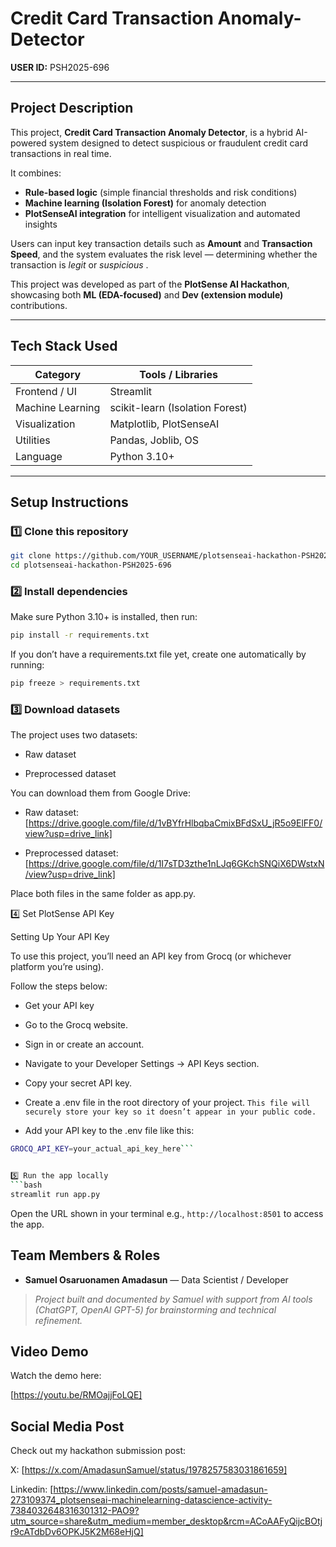 # Credit Card Transaction Anomaly-Detector

**USER ID:** PSH2025-696

---

## Project Description
This project, **Credit Card Transaction Anomaly Detector**, is a hybrid AI-powered system designed to detect suspicious or fraudulent credit card transactions in real time.

It combines:
- **Rule-based logic** (simple financial thresholds and risk conditions)
- **Machine learning (Isolation Forest)** for anomaly detection
- **PlotSenseAI integration** for intelligent visualization and automated insights

Users can input key transaction details such as **Amount** and **Transaction Speed**, and the system evaluates the risk level — determining whether the transaction is *legit* or *suspicious* .  

This project was developed as part of the **PlotSense AI Hackathon**, showcasing both **ML (EDA-focused)** and **Dev (extension module)** contributions.

---

## Tech Stack Used
| Category | Tools / Libraries |
|-----------|-------------------|
| Frontend / UI | Streamlit |
| Machine Learning | scikit-learn (Isolation Forest) |
| Visualization | Matplotlib, PlotSenseAI |
| Utilities | Pandas, Joblib, OS |
| Language | Python 3.10+ |

---

## Setup Instructions

### 1️⃣ Clone this repository
```bash
git clone https://github.com/YOUR_USERNAME/plotsenseai-hackathon-PSH2025-696.git
cd plotsenseai-hackathon-PSH2025-696
```
### 2️⃣ Install dependencies

Make sure Python 3.10+ is installed, then run:
```bash
pip install -r requirements.txt
```

If you don’t have a requirements.txt file yet, create one automatically by running:
```bash
pip freeze > requirements.txt
```

### 3️⃣ Download datasets

The project uses two datasets:

- Raw dataset

- Preprocessed dataset

You can download them from Google Drive:

- Raw dataset: [https://drive.google.com/file/d/1vBYfrHlbqbaCmixBFdSxU_jR5o9ElFF0/view?usp=drive_link]

- Preprocessed dataset: [https://drive.google.com/file/d/1I7sTD3zthe1nLJq6GKchSNQiX6DWstxN/view?usp=drive_link]

Place both files in the same folder as app.py.

4️⃣ Set PlotSense API Key

Setting Up Your API Key

To use this project, you’ll need an API key from Grocq (or whichever platform you’re using).

Follow the steps below:

- Get your API key

- Go to the Grocq website.

- Sign in or create an account.

- Navigate to your Developer Settings → API Keys section.

- Copy your secret API key.

- Create a .env file in the root directory of your project.
```This file will securely store your key so it doesn’t appear in your public code.```

- Add your API key to the .env file like this:

```bash 
GROCQ_API_KEY=your_actual_api_key_here```


5️⃣ Run the app locally
```bash
streamlit run app.py
```

Open the URL shown in your terminal e.g., ```http://localhost:8501``` to access the app.

## Team Members & Roles

- **Samuel Osaruonamen Amadasun** — Data Scientist / Developer

> *Project built and documented by Samuel with support from AI tools (ChatGPT, OpenAI GPT-5) for brainstorming and technical refinement.*


## Video Demo

Watch the demo here:

[https://youtu.be/RMOajjFoLQE]

## Social Media Post

Check out my hackathon submission post:

X: [https://x.com/AmadasunSamuel/status/1978257583031861659]

Linkedin: [https://www.linkedin.com/posts/samuel-amadasun-273109374_plotsenseai-machinelearning-datascience-activity-7384032648316301312-PAO9?utm_source=share&utm_medium=member_desktop&rcm=ACoAAFyQijcBOtjr9cATdbDv6OPKJ5K2M68eHjQ]


